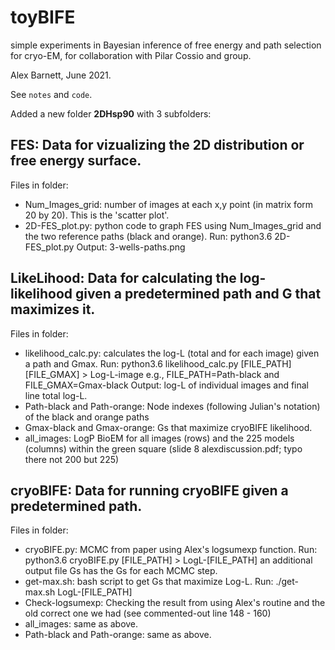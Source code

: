 # toyBIFE
simple experiments in Bayesian inference of free energy and path selection for cryo-EM, for collaboration with Pilar Cossio and group.

Alex Barnett, June 2021.

See ``notes`` and ``code``.

Added a new folder **2DHsp90** with 3 subfolders:

## FES: Data for vizualizing the 2D distribution or free energy surface.
Files in folder:
 * Num\_Images\_grid: number of images at each x,y point (in matrix form 20 by 20). This is the 'scatter plot'.
 * 2D-FES\_plot.py: python code to graph FES using Num\_Images\_grid and the two reference paths (black and orange). 
 Run: python3.6 2D-FES\_plot.py 
 Output: 3-wells-paths.png

## LikeLihood: Data for calculating the log-likelihood given a predetermined path and G that maximizes it.
Files in folder:
* likelihood\_calc.py: calculates the log-L (total and for each image) given a path and Gmax. 
Run: python3.6 likelihood\_calc.py [FILE\_PATH] [FILE\_GMAX] > Log-L-image
e.g., FILE\_PATH=Path-black and FILE\_GMAX=Gmax-black
Output: log-L of individual images and final line total log-L. 
* Path-black and Path-orange: Node indexes (following Julian's notation) of the black and orange paths
* Gmax-black and Gmax-orange: Gs that maximize cryoBIFE likelihood. 
* all\_images: LogP BioEM for all images (rows) and the 225 models (columns) within the green square (slide 8 alexdiscussion.pdf; typo there not 200 but 225)

## cryoBIFE: Data for running cryoBIFE given a predetermined path. 
Files in folder:
* cryoBIFE.py: MCMC from paper using Alex's logsumexp function. 
Run:  python3.6 cryoBIFE.py [FILE\_PATH] > LogL-[FILE\_PATH]
an additional output file Gs has the Gs for each MCMC step.
* get-max.sh: bash script to get Gs that maximize Log-L. 
Run: ./get-max.sh LogL-[FILE\_PATH] 
* Check-logsumexp: Checking the result from using Alex's routine and the old correct one we had (see commented-out line 148 - 160)
* all\_images: same as above.
* Path-black and Path-orange: same as above.
